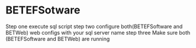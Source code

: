 # BETEFSotware
Step one execute sql script
step two configure both(BETEFSoftware and BETWeb) web configs with your sql server name
step three Make sure both (BETEFSoftware and BETWeb) are running
